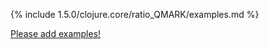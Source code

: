 {% include 1.5.0/clojure.core/ratio_QMARK/examples.md %}

[Please add examples!](https://github.com/arrdem/grimoire/edit/master/_includes/1.6.0/clojure.core/ratio_QMARK/examples.md)
